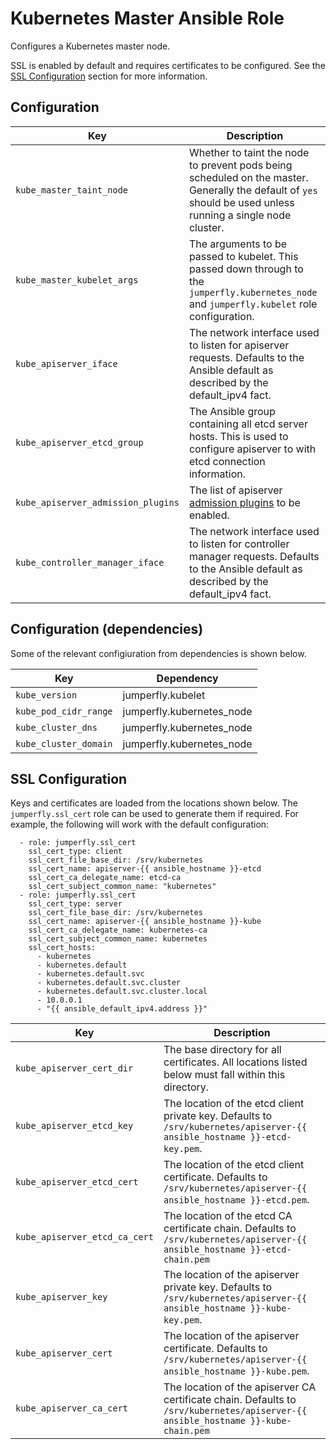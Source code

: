 # Kubernetes Master Ansible Role
Configures a Kubernetes master node.

SSL is enabled by default and requires certificates to be configured.
See the [SSL Configuration](#ssl-configuration) section for more information.

## Configuration
| Key | Description |
|-----|-------------|
| ``kube_master_taint_node``           | Whether to taint the node to prevent pods being scheduled on the master. Generally the default of ``yes`` should be used unless running a single node cluster. |
| ``kube_master_kubelet_args``         | The arguments to be passed to kubelet. This passed down through to the ``jumperfly.kubernetes_node`` and ``jumperfly.kubelet`` role configuration. |
| ``kube_apiserver_iface``             | The network interface used to listen for apiserver requests. Defaults to the Ansible default as described by the default_ipv4 fact. |
| ``kube_apiserver_etcd_group``        | The Ansible group containing all etcd server hosts. This is used to configure apiserver to with etcd connection information. |
| ``kube_apiserver_admission_plugins`` | The list of apiserver [admission plugins](https://kubernetes.io/docs/reference/access-authn-authz/admission-controllers/) to be enabled. |
| ``kube_controller_manager_iface``    | The network interface used to listen for controller manager requests. Defaults to the Ansible default as described by the default_ipv4 fact. |


## Configuration (dependencies)
Some of the relevant configiuration from dependencies is shown below.

| Key | Dependency |
|-----|------------|
| ``kube_version``        | jumperfly.kubelet |
| ``kube_pod_cidr_range`` | jumperfly.kubernetes_node |
| ``kube_cluster_dns``    | jumperfly.kubernetes_node |
| ``kube_cluster_domain`` | jumperfly.kubernetes_node |

## SSL Configuration
Keys and certificates are loaded from the locations shown below.
The ``jumperfly.ssl_cert`` role can be used to generate them if required. For example, the following will work with the default configuration:
```
  - role: jumperfly.ssl_cert
    ssl_cert_type: client
    ssl_cert_file_base_dir: /srv/kubernetes
    ssl_cert_name: apiserver-{{ ansible_hostname }}-etcd
    ssl_cert_ca_delegate_name: etcd-ca
    ssl_cert_subject_common_name: "kubernetes"
  - role: jumperfly.ssl_cert
    ssl_cert_type: server
    ssl_cert_file_base_dir: /srv/kubernetes
    ssl_cert_name: apiserver-{{ ansible_hostname }}-kube
    ssl_cert_ca_delegate_name: kubernetes-ca
    ssl_cert_subject_common_name: kubernetes
    ssl_cert_hosts:
      - kubernetes
      - kubernetes.default
      - kubernetes.default.svc
      - kubernetes.default.svc.cluster
      - kubernetes.default.svc.cluster.local
      - 10.0.0.1
      - "{{ ansible_default_ipv4.address }}"
```

| Key | Description |
|-----|-------------|
| ``kube_apiserver_cert_dir``     | The base directory for all certificates. All locations listed below must fall within this directory. |
| ``kube_apiserver_etcd_key``     | The location of the etcd client private key. Defaults to ``/srv/kubernetes/apiserver-{{ ansible_hostname }}-etcd-key.pem``. |
| ``kube_apiserver_etcd_cert``    | The location of the etcd client certificate. Defaults to ``/srv/kubernetes/apiserver-{{ ansible_hostname }}-etcd.pem``. |
| ``kube_apiserver_etcd_ca_cert`` | The location of the etcd CA certificate chain. Defaults to ``/srv/kubernetes/apiserver-{{ ansible_hostname }}-etcd-chain.pem`` |
| ``kube_apiserver_key``          | The location of the apiserver private key. Defaults to ``/srv/kubernetes/apiserver-{{ ansible_hostname }}-kube-key.pem``. |
| ``kube_apiserver_cert``         | The location of the apiserver certificate. Defaults to ``/srv/kubernetes/apiserver-{{ ansible_hostname }}-kube.pem``. |
| ``kube_apiserver_ca_cert``      | The location of the apiserver CA certificate chain. Defaults to ``/srv/kubernetes/apiserver-{{ ansible_hostname }}-kube-chain.pem`` |
